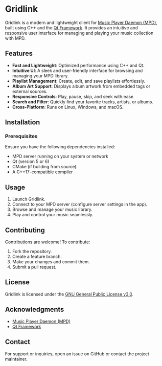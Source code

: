 # Gridlink

Gridlink is a modern and lightweight client for [Music Player Daemon (MPD)](https://www.musicpd.org/), built using C++ and the [Qt Framework](https://www.qt.io/). It provides an intuitive and responsive user interface for managing and playing your music collection with MPD.

## Features

- **Fast and Lightweight**: Optimized performance using C++ and Qt.
- **Intuitive UI**: A sleek and user-friendly interface for browsing and managing your MPD library.
- **Playlist Management**: Create, edit, and save playlists effortlessly.
- **Album Art Support**: Displays album artwork from embedded tags or external sources.
- **Responsive Controls**: Play, pause, skip, and seek with ease.
- **Search and Filter**: Quickly find your favorite tracks, artists, or albums.
- **Cross-Platform**: Runs on Linux, Windows, and macOS.

## Installation

### Prerequisites

Ensure you have the following dependencies installed:

- MPD server running on your system or network
- Qt (version 5 or 6)
- CMake (if building from source)
- A C++17-compatible compiler



## Usage

1. Launch Gridlink.
2. Connect to your MPD server (configure server settings in the app).
3. Browse and manage your music library.
4. Play and control your music seamlessly.

## Contributing

Contributions are welcome! To contribute:

1. Fork the repository.
2. Create a feature branch.
3. Make your changes and commit them.
4. Submit a pull request.

## License

Gridlink is licensed under the [GNU General Public License v3.0](LICENSE).

## Acknowledgments

- [Music Player Daemon (MPD)](https://www.musicpd.org/)
- [Qt Framework](https://www.qt.io/)

## Contact

For support or inquiries, open an issue on GitHub or contact the project maintainer.


